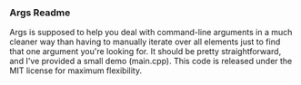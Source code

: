 ### Args Readme ###

Args is supposed to help you deal with command-line arguments in a much cleaner way than having to manually iterate over all elements just to find that one argument you're looking for. It should be pretty straightforward, and I've provided a small demo (main.cpp). This code is released under the MIT license for maximum flexibility.
